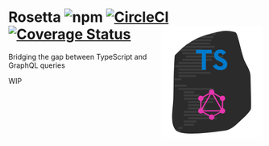 # Rosetta ![npm](https://img.shields.io/npm/v/@ts-graphql/rosetta.svg) [![CircleCI](https://circleci.com/gh/ts-graphql/rosetta.svg?style=svg)](https://circleci.com/gh/ts-graphql/rosetta) [![Coverage Status](https://coveralls.io/repos/github/ts-graphql/rosetta/badge.svg?branch=master)](https://coveralls.io/github/ts-graphql/rosetta?branch=master) <img src="https://raw.githubusercontent.com/ts-graphql/rosetta/master/logo.png" width="200" height="225" align="right" alt="ts-graphql/rosetta logo">

Bridging the gap between TypeScript and GraphQL queries

WIP

